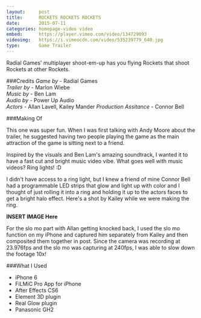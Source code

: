 ```yaml
---
layout:     post
title:      ROCKETS ROCKETS ROCKETS
date:       2015-07-11
categories: homepage-video video
embed:      https://player.vimeo.com/video/134729093
videoimg:   https://i.vimeocdn.com/video/535239779_640.jpg
type:       Game Trailer
---
```


Radial Games' multiplayer shoot-em-up has you flying Rockets that shoot Rockets at other Rockets.


###Credits
_Game by_ - Radial Games  
_Trailer by_ - Marlon Wiebe  
_Music by_ - Ben Lam  
_Audio by_ - Power Up Audio  
_Actors_ - Allan Lavell, Kailey Mander
_Production Assitance_ - Connor Bell

###Making Of

This one was super fun.  When I was first talking with Andy Moore about the trailer, he suggested having two people playing the game as the main attraction of the game is sitting next to a friend.  

Inspired by the visuals and Ben Lam's amazing soundtrack, I wanted it to have a fast cut and bright music video vibe.  What goes well with music videos?  Ring lights! :D

I didn't have access to a ring light, but I knew a friend of mine Connor Bell had a programmable LED strips that glow and light up with color and I thought of just rolling it into a ring and holding it up to the actors faces to get a bright halo effect.  Here's a shot by Kailey while we were making the ring.

**INSERT IMAGE Here**

For the slo mo part with Allan getting knocked back, I used the slo mo function on my iPhone and captured him separately from Kailey and then composited them together in post.  Since the camera was recording at 23.976fps and the slo mo was capturing at 240fps, I was able to slow down the footage 10x!

###What I Used

 - iPhone 6
 - FiLMiC Pro App for iPhone
 - After Effects CS6
  - Element 3D plugin
  - Real Glow plugin
 - Panasonic GH2
